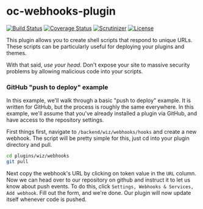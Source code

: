 # oc-webhooks-plugin

[![Build Status](https://travis-ci.org/scottbedard/oc-webhooks-plugin.svg?branch=master)](https://travis-ci.org/scottbedard/oc-webhooks-plugin)
[![Coverage Status](https://coveralls.io/repos/github/scottbedard/oc-webhooks-plugin/badge.svg?branch=master)](https://coveralls.io/github/scottbedard/oc-webhooks-plugin?branch=master)
[![Scrutinizer](https://img.shields.io/scrutinizer/g/scottbedard/oc-webhooks-plugin.svg)](https://scrutinizer-ci.com/g/scottbedard/oc-webhooks-plugin)
[![License](https://img.shields.io/github/license/scottbedard/oc-webhooks-plugin.svg)](https://github.com/wiz-comunicaciones/plugin-webhooks/blob/master/LICENSE.md)

This plugin allows you to create shell scripts that respond to unique URLs. These scripts can be particularly useful for deploying your plugins and themes.

With that said, _use your head_. Don't expose your site to massive security problems by allowing malicious code into your scripts.

### GitHub "push to deploy" example

In this example, we'll walk through a basic "push to deploy" example. It is written for GitHub, but the process is roughly the same everywhere. In this example, we'll assume that you've already installed a plugin via GitHub, and have access to the repository settings.

First things first, navigate to `/backend/wiz/webhooks/hooks` and create a new webhook. The script will be pretty simple for this, just cd into your plugin directory and pull.

```bash
cd plugins/wiz/webhooks
git pull
```

Next copy the webhook's URL by clicking on token value in the `URL` column. Now we can head over to our repository on github and instruct it to let us know about push events. To do this, click `Settings, Webhooks & Services, Add webhook`. Fill out the form, and we're done. Our plugin will now update itself whenever code is pushed.
